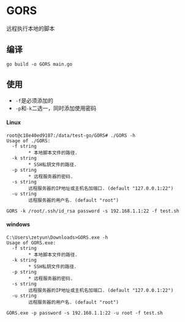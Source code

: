 # GORS
远程执行本地的脚本

## 编译
```
go build -o GORS main.go
```
## 使用

- `-f`是必须添加的
- `-p`和`-k`二选一，同时添加使用密码

#### Linux
```
root@c18e40ed9187:/data/test-go/GORS# ./GORS -h
Usage of ./GORS:
  -f string
        * 本地脚本文件的路径.
  -k string
        * SSH私钥文件的路径.
  -p string
        * 远程服务器的密码.
  -s string
        远程服务器的IP地址或主机名加端口. (default "127.0.0.1:22")
  -u string
        远程服务器的用户名. (default "root")
```

```
GORS -k /root/.ssh/id_rsa password -s 192.168.1.1:22 -f test.sh
```

#### windows

```
C:\Users\zetyun\Downloads>GORS.exe -h
Usage of GORS.exe:
  -f string
        * 本地脚本文件的路径.
  -k string
        * SSH私钥文件的路径.
  -p string
        * 远程服务器的密码.
  -s string
        远程服务器的IP地址或主机名加端口. (default "127.0.0.1:22")
  -u string
        远程服务器的用户名. (default "root")
```
```
GORS.exe -p password -s 192.168.1.1:22 -u root -f test.sh
```
